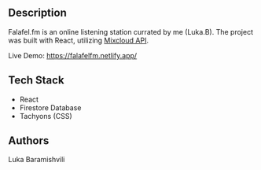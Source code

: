 ## Description

Falafel.fm is an online listening station currated by me (Luka.B).
The project was built with React, utilizing [Mixcloud API](https://www.mixcloud.com/developers/).

Live Demo: https://falafelfm.netlify.app/

## Tech Stack
- React
- Firestore Database
- Tachyons (CSS)

## Authors

Luka Baramishvili
